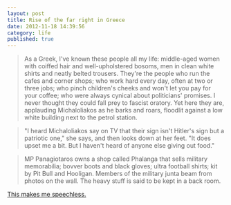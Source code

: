 ```yaml
---
layout: post
title: Rise of the far right in Greece
date: 2012-11-18 14:39:56
category: life
published: true
---
```


> As a Greek, I've known these people all my life: middle-aged women with coiffed hair and well-upholstered bosoms, men in clean white shirts and neatly belted trousers. They're the people who run the cafes and corner shops; who work hard every day, often at two or three jobs; who pinch children's cheeks and won't let you pay for your coffee; who were always cynical about politicians' promises. I never thought they could fall prey to fascist oratory. Yet here they are, applauding Michaloliakos as he barks and roars, floodlit against a low white building next to the petrol station.


>  "I heard Michaloliakos say on TV that their sign isn't Hitler's sign but a patriotic one," she says, and then looks down at her feet. "It does upset me a bit. But I haven't heard of anyone else giving out food."


> MP Panagiotaros owns a shop called Phalanga that sells military memorabilia; bovver boots and black gloves; ultra football shirts; kit by Pit Bull and Hooligan. Members of the military junta beam from photos on the wall. The heavy stuff is said to be kept in a back room.

[This makes me speechless.](http://www.guardian.co.uk/world/2012/oct/26/golden-dawn-greece-far-right?CMP=twt_gu)